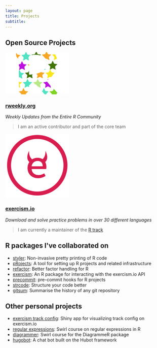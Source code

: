 ```yaml
---
layout: page
title: Projects
subtitle: 
---
```


## Open Source Projects

![rweekly logo](/img/small-imgs/rweekly_logo.png#floatright)

### [rweekly.org](https://rweekly.org/)
*Weekly Updates from the Entire R Community*

> I am an active contributor and part of the core team

![exercism logo](/img/small-imgs/exercism_logo.png#floatright)

### [exercism.io](http://exercism.io)
*Download and solve practice problems in over 30 different languages*

> I am currently a maintainer of the [R track](https://github.com/exercism/r)

## R packages I've collaborated on

- [styler](https://github.com/r-lib/styler): Non-invasive pretty printing of R code 
- [pRojects](https://github.com/lockedata/pRojects): A tool for setting up R projects and related infrastructure
- [refactor](https://github.com/jonmcalder/refactor/): Better factor handling for R
- [exercism](https://github.com/jonmcalder/exercism): An R package for interacting with the exercism.io API
- [precommit](https://github.com/lorenzwalthert/precommit): pre-commit hooks for R projects
- [strcode](https://github.com/lorenzwalthert/strcode): Structure your code better
- [gitsum](https://github.com/lorenzwalthert/gitsum): Summarise the history of any git repository

## Other personal projects

- [exercism track config](https://github.com/jonmcalder/exercism-config-viz): Shiny app for visualizing track config on exercism.io
- [regular expressions](https://github.com/jonmcalder/regular_expressions): Swirl course on regular expressions in R
- [diagrammer](https://github.com/jonmcalder/diagrammer): Swirl course for the DiagrammeR package
- [hugobot](https://github.com/jonmcalder/hugobot): A chat bot built on the Hubot framework
